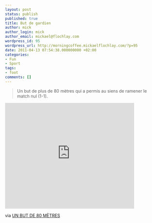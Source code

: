 ```yaml
---
layout: post
status: publish
published: true
title: But de gardien
author: mick
author_login: mick
author_email: mickael@flochlay.com
wordpress_id: 95
wordpress_url: http://morningcoffee.mickaelflochlay.com/?p=95
date: 2011-04-13 07:54:38.000000000 +02:00
categories:
- Fun
- Sport
tags:
- foot
comments: []
---
```


> Un but de plus de 80 mètres qui a permis au siens de ramener le match nul (1-1).

<iframe title="YouTube video player" width="425" height="349" src="http://www.youtube.com/embed/etDVngjr77U" frameborder="0"> </iframe>

via [UN BUT DE 80 MÈTRES][1]

[1]: http://www.lequipemag.fr/EquipeMag/Insolite/un-but-de-80-metres-20110412_112451.html